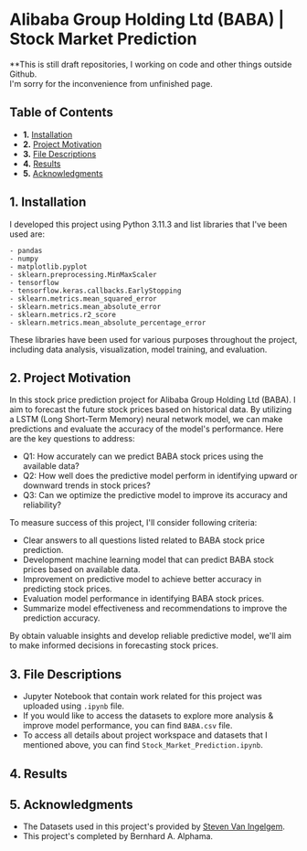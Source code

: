 # Alibaba Group Holding Ltd (BABA) | Stock Market Prediction

**This is still draft repositories, I working on code and other things outside Github.<br>
I'm sorry for the inconvenience from unfinished page.

## Table of Contents

- **1.** [Installation](#installation)
- **2.** [Project Motivation](#motivation)
- **3.** [File Descriptions](#desc)
- **4.** [Results](#results)
- **5.** [Acknowledgments](#acknow)

## 1. Installation <a name="installation"></a>

I developed this project using Python 3.11.3 and list libraries that I've been used are:

    - pandas
    - numpy
    - matplotlib.pyplot
    - sklearn.preprocessing.MinMaxScaler
    - tensorflow
    - tensorflow.keras.callbacks.EarlyStopping
    - sklearn.metrics.mean_squared_error
    - sklearn.metrics.mean_absolute_error
    - sklearn.metrics.r2_score
    - sklearn.metrics.mean_absolute_percentage_error

These libraries have been used for various purposes throughout the project, including data analysis, visualization, model training, and evaluation.

## 2. Project Motivation <a name="motivation"></a>

In this stock price prediction project for Alibaba Group Holding Ltd (BABA). I aim to forecast the future stock prices based on historical data. By utilizing a LSTM (Long Short-Term Memory) neural network model, we can make predictions and evaluate the accuracy of the model's performance. Here are the key questions to address:

- Q1: How accurately can we predict BABA stock prices using the available data?
- Q2: How well does the predictive model perform in identifying upward or downward trends in stock prices?
- Q3: Can we optimize the predictive model to improve its accuracy and reliability?

To measure success of this project, I'll consider following criteria:

- Clear answers to all questions listed related to BABA stock price prediction.
- Development machine learning model that can predict BABA stock prices based on available data.
- Improvement on predictive model to achieve better accuracy in predicting stock prices.
- Evaluation model performance in identifying BABA stock prices.
- Summarize model effectiveness and recommendations to improve the prediction accuracy.

By obtain valuable insights and develop reliable predictive model, we'll aim to make informed decisions in forecasting stock prices.

## 3. File Descriptions <a name="desc"></a>

- Jupyter Notebook that contain work related for this project was uploaded using `.ipynb` file.
- If you would like to access the datasets to explore more analysis & improve model performance, you can find `BABA.csv` file.
- To access all details about project workspace and datasets that I mentioned above, you can find `Stock_Market_Prediction.ipynb`.

## 4. Results <a name="results"></a>

## 5. Acknowledgments <a name="acknow"></a>

- The Datasets used in this project's provided by [Steven Van Ingelgem](https://www.kaggle.com/datasets/svaningelgem/nyse-100-daily-stock-prices?select=BABA.csv).
- This project's completed by Bernhard A. Alphama.

